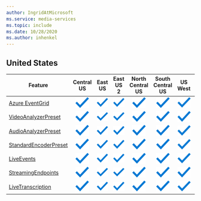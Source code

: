 ```yaml
---
author: IngridAtMicrosoft
ms.service: media-services 
ms.topic: include
ms.date: 10/28/2020
ms.author: inhenkel
---
```


<!--Feature availability in region-->

## United States

| Feature | Central US | East US | East US 2 | North Central US | South Central US | US West | US West 2 | West Central US|
| --- | :---: | :---: | :---: | :---: | :---: | :---: | :---: | :---: |
| [Azure EventGrid](../monitoring/reacting-to-media-services-events.md) | ![Azure EventGrid Central US general availability](../media/azure-clouds-regions/ga.svg) | ![Azure EventGrid East US  general availability](../media/azure-clouds-regions/ga.svg) | ![Azure EventGrid East US 2 general availability](../media/azure-clouds-regions/ga.svg) | ![Azure EventGrid North Central US general availability](../media/azure-clouds-regions/ga.svg) | ![Azure EventGrid South Central US general availability](../media/azure-clouds-regions/ga.svg) | ![Azure EventGrid US West general availability](../media/azure-clouds-regions/ga.svg) | ![Azure EventGrid US West 2 general availability](../media/azure-clouds-regions/ga.svg) |  ![Azure EventGrid West Central general availability](../media/azure-clouds-regions/ga.svg) |
| [VideoAnalyzerPreset](../analyze-video-audio-files-concept.md) | ![VideoAnalyzerPreset Central US general availability](../media/azure-clouds-regions/ga.svg) | ![VideoAnalyzerPreset East US general availability](../media/azure-clouds-regions/ga.svg) | ![VideoAnalyzerPreset East US 2 general availability](../media/azure-clouds-regions/ga.svg) | ![VideoAnalyzerPreset North Central US general availability](../media/azure-clouds-regions/ga.svg) | ![VideoAnalyzerPreset South Central US general availability](../media/azure-clouds-regions/ga.svg) | ![VideoAnalyzerPreset US West general availability](../media/azure-clouds-regions/ga.svg) | ![VideoAnalyzerPreset US West 2 general availability](../media/azure-clouds-regions/ga.svg) |  ![VideoAnalyzerPreset West Central general availability](../media/azure-clouds-regions/ga.svg) |
| [AudioAnalyzerPreset](../analyze-video-audio-files-concept.md) | ![AudioAnalyzerPreset Central US general availability](../media/azure-clouds-regions/ga.svg) | ![AudioAnalyzerPreset East US general availability](../media/azure-clouds-regions/ga.svg) | ![AudioAnalyzerPreset East US 2 general availability](../media/azure-clouds-regions/ga.svg) | ![AudioAnalyzerPreset North Central US general availability](../media/azure-clouds-regions/ga.svg) | ![AudioAnalyzerPreset South Central US general availability](../media/azure-clouds-regions/ga.svg) |  ![AudioAnalyzerPreset US West general availability](../media/azure-clouds-regions/ga.svg) | ![AudioAnalyzerPreset US West 2 general availability](../media/azure-clouds-regions/ga.svg) |  ![AudioAnalyzerPreset West Central general availability](../media/azure-clouds-regions/ga.svg) |
| [StandardEncoderPreset](../encode-concept.md) | ![StandardEncoderPreset Central US general availability](../media/azure-clouds-regions/ga.svg) | ![StandardEncoderPreset East US general availability](../media/azure-clouds-regions/ga.svg) | ![StandardEncoderPreset East US 2 general availability](../media/azure-clouds-regions/ga.svg) | ![StandardEncoderPreset North Central US general availability](../media/azure-clouds-regions/ga.svg) | ![StandardEncoderPreset South Central US general availability](../media/azure-clouds-regions/ga.svg) |  ![StandardEncoderPreset US West general availability](../media/azure-clouds-regions/ga.svg) | ![StandardEncoderPreset US West 2 general availability](../media/azure-clouds-regions/ga.svg) |  ![StandardEncoderPreset West Central general availability](../media/azure-clouds-regions/ga.svg) |
| [LiveEvents](../live-streaming-overview.md) | ![LiveEvents Central US general availability](../media/azure-clouds-regions/ga.svg) | ![LiveEvents East US general availability](../media/azure-clouds-regions/ga.svg) | ![LiveEvents East US 2 general availability](../media/azure-clouds-regions/ga.svg) | ![LiveEvents North Central US general availability](../media/azure-clouds-regions/ga.svg) | ![LiveEvents South Central US general availability](../media/azure-clouds-regions/ga.svg) |  ![LiveEvents US West general availability](../media/azure-clouds-regions/ga.svg) | ![LiveEvents US West 2 general availability](../media/azure-clouds-regions/ga.svg) |  ![LiveEvents West Central general availability](../media/azure-clouds-regions/ga.svg) |
| [StreamingEndpoints](../streaming-endpoint-concept.md) | ![StreamingEndpoints Central US general availability](../media/azure-clouds-regions/ga.svg) | ![StreamingEndpoints East US general availability](../media/azure-clouds-regions/ga.svg) | ![StreamingEndpoints East US 2 general availability](../media/azure-clouds-regions/ga.svg) | ![StreamingEndpoints North Central US general availability](../media/azure-clouds-regions/ga.svg) | ![StreamingEndpoints South Central US general availability](../media/azure-clouds-regions/ga.svg) |![StreamingEndpoints US West general availability](../media/azure-clouds-regions/ga.svg) | ![StreamingEndpoints US West 2 general availability](../media/azure-clouds-regions/ga.svg) |  ![StreamingEndpoints West Central general availability](../media/azure-clouds-regions/ga.svg) |
| [LiveTranscription](../live-transcription.md) | ![LiveTranscription Central US general availability](../media/azure-clouds-regions/ga.svg) | ![LiveTranscription East US general availability](../media/azure-clouds-regions/ga.svg) | ![LiveTranscription East US 2 general availability](../media/azure-clouds-regions/ga.svg) | ![LiveTranscription North Central US general availability](../media/azure-clouds-regions/ga.svg) | ![LiveTranscription South Central US general availability](../media/azure-clouds-regions/ga.svg) |![LiveTranscription US West general availability](../media/azure-clouds-regions/ga.svg) | ![LiveTranscription US West 2 general availability](../media/azure-clouds-regions/ga.svg) |  ![LiveTranscription West Central general availability](../media/azure-clouds-regions/ga.svg) |